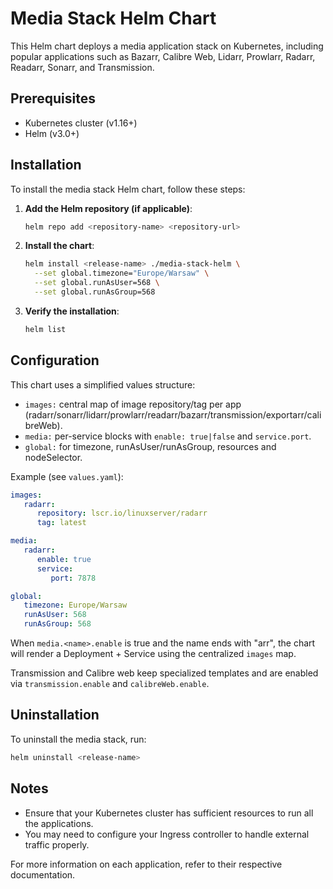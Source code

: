 # Media Stack Helm Chart

This Helm chart deploys a media application stack on Kubernetes, including popular applications such as Bazarr, Calibre Web, Lidarr, Prowlarr, Radarr, Readarr, Sonarr, and Transmission. 

## Prerequisites

- Kubernetes cluster (v1.16+)
- Helm (v3.0+)

## Installation

To install the media stack Helm chart, follow these steps:

1. **Add the Helm repository (if applicable)**:
   ```bash
   helm repo add <repository-name> <repository-url>
   ```

2. **Install the chart**:
   ```bash
   helm install <release-name> ./media-stack-helm \
     --set global.timezone="Europe/Warsaw" \
     --set global.runAsUser=568 \
     --set global.runAsGroup=568
   ```

3. **Verify the installation**:
   ```bash
   helm list
   ```

## Configuration

This chart uses a simplified values structure:

- `images:` central map of image repository/tag per app (radarr/sonarr/lidarr/prowlarr/readarr/bazarr/transmission/exportarr/calibreWeb).
- `media:` per-service blocks with `enable: true|false` and `service.port`.
- `global:` for timezone, runAsUser/runAsGroup, resources and nodeSelector.

Example (see `values.yaml`):

```yaml
images:
   radarr:
      repository: lscr.io/linuxserver/radarr
      tag: latest

media:
   radarr:
      enable: true
      service:
         port: 7878

global:
   timezone: Europe/Warsaw
   runAsUser: 568
   runAsGroup: 568
```

When `media.<name>.enable` is true and the name ends with "arr", the chart will render a Deployment + Service using the centralized `images` map.

Transmission and Calibre web keep specialized templates and are enabled via `transmission.enable` and `calibreWeb.enable`.

## Uninstallation

To uninstall the media stack, run:
```bash
helm uninstall <release-name>
```

## Notes

- Ensure that your Kubernetes cluster has sufficient resources to run all the applications.
- You may need to configure your Ingress controller to handle external traffic properly.

For more information on each application, refer to their respective documentation.
